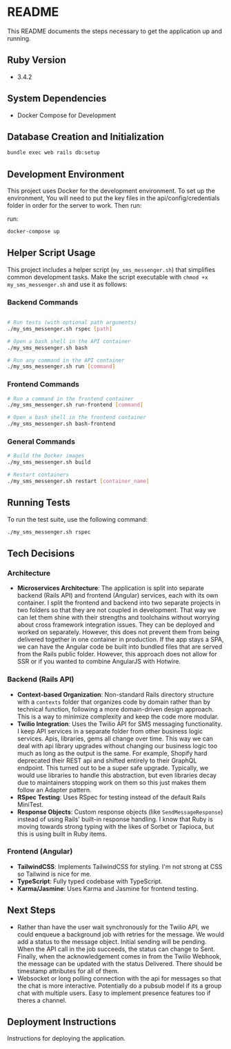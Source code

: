 # README

This README documents the steps necessary to get the application up and running.

## Ruby Version
* 3.4.2

## System Dependencies
* Docker Compose for Development

## Database Creation and Initialization
```bash
bundle exec web rails db:setup
```

## Development Environment
This project uses Docker for the development environment. To set up the environment, 
You will need to put the key files in the api/config/credentials folder in order for the server to work. Then run:

run:

```bash
docker-compose up
```


## Helper Script Usage
This project includes a helper script (`my_sms_messenger.sh`) that simplifies common development tasks. Make the script executable with `chmod +x my_sms_messenger.sh` and use it as follows:

### Backend Commands
```bash

# Run tests (with optional path arguments)
./my_sms_messenger.sh rspec [path]

# Open a bash shell in the API container
./my_sms_messenger.sh bash

# Run any command in the API container
./my_sms_messenger.sh run [command]
```

### Frontend Commands
```bash
# Run a command in the frontend container
./my_sms_messenger.sh run-frontend [command]

# Open a bash shell in the frontend container
./my_sms_messenger.sh bash-frontend
```

### General Commands
```bash
# Build the Docker images
./my_sms_messenger.sh build

# Restart containers
./my_sms_messenger.sh restart [container_name]
```

## Running Tests
To run the test suite, use the following command:

```bash
./my_sms_messenger.sh rspec
```

## Tech Decisions
### Architecture
- **Microservices Architecture**: The application is split into separate backend (Rails API) and frontend (Angular) services, each with its own container.
I split the frontend and backend into two separate projects in two folders so that they are not coupled in development. That way we can let them shine with their strengths and toolchains without worrying about cross framework integration issues. They can be deployed and worked on separately.  However, this does not prevent them from being delivered together in one container in production.  If the app stays a SPA, we can have the Angular code be built into bundled files that are served from the Rails public folder. However, this approach does not allow for SSR or if you wanted to combine AngularJS with Hotwire.

### Backend (Rails API)
- **Context-based Organization**: Non-standard Rails directory structure with a `contexts` folder that organizes code by domain rather than by technical function, following a more domain-driven design approach.
This is a way to minimize complexity and keep the code more modular.
- **Twilio Integration**: Uses the Twilio API for SMS messaging functionality.
I keep API services in a separate folder from other business logic services. Apis, libraries, gems all change over time. This way we can deal with api library upgrades without changing our business logic too much as long as the output is the same. For example, Shopify hard deprecated their REST api and shifted entirely to their GraphQL endpoint. This turned out to be a super safe upgrade. Typically, we would use libraries to handle this abstraction, but even libraries decay due to maintainers stopping work on them so this just makes them follow an Adapter pattern.
- **RSpec Testing**: Uses RSpec for testing instead of the default Rails MiniTest.
- **Response Objects**: Custom response objects (like `SendMessageResponse`) instead of using Rails' built-in response handling.  I know that Ruby is moving towards strong typing with the likes of Sorbet or Tapioca, but this is using built in Ruby items.

### Frontend (Angular)
- **TailwindCSS**: Implements TailwindCSS for styling. I'm not strong at CSS so Tailwind is nice for me.
- **TypeScript**: Fully typed codebase with TypeScript.
- **Karma/Jasmine**: Uses Karma and Jasmine for frontend testing.

## Next Steps
- Rather than have the user wait synchronously for the Twilio API, we could enqueue a background job with retries for the message. We would add a status to the message object. Initial sending will be pending.  When the API call in the job succeeds, the status can change to Sent.  Finally, when the acknowledgement comes in from the Twilio Webhook, the message can be updated with the status Delivered. There should be timestamp attributes for all of them.
- Websocket or long polling connection with the api for messages so that the chat is more interactive. Potentially do a pubsub model if its a group chat with multiple users. Easy to implement presence features too if theres a channel.

## Deployment Instructions
Instructions for deploying the application.
